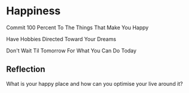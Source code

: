 # Happiness

Commit 100 Percent To The Things That Make You Happy

Have Hobbies Directed Toward Your Dreams

Don't Wait Til Tomorrow For What You Can Do Today

## Reflection
What is your happy place and how can you optimise your live around it?
